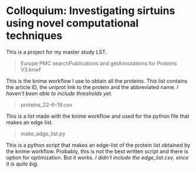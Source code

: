 # Colloquium: Investigating sirtuins using novel computational techniques

This is a project for my master study LST. 

> Europe PMC searchPublications and getAnnotations for Proteins V3.knwf

This is the knime workflow I use to obtain all the proteins. This list contains the article ID, the uniprot link to the protein and the abbreviated name.
*I haven't been able to include thresholds yet.* 

> proteins_22-6-19.csv

This is a list made with the knime workflow and used for the python file that makes an edge list.

> make_edge_list.py

This is a python script that makes an edge-list of the protein list obtained by the knime workflow.
Probably, this is not the best written script and there is option for optimization. But it works.
*I didn't include the edge_list.csv, since it is quite big.*
